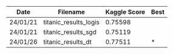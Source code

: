 | Date | Filename | Kaggle Score | Best |
|---|---|---|---|
| 24/01/21 | titanic_results_logis | 0.75598 |  |
| 24/01/21 | titanic_results_sgd | 0.75119 |  |
| 24/01/26 | titanic_results_dt | 0.77511 | * |
